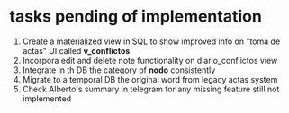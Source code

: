 # tasks pending of implementation


1. Create a materialized view in SQL to show improved info on "toma de actas" UI called **v_conflictos**
2. Incorpora edit and delete note functionality on diario_conflictos view
3. Integrate in th DB the category of **nodo** consistently
4. Migrate to a temporal DB the original word from legacy actas system
5. Check Alberto's summary in telegram for any missing feature still not implemented